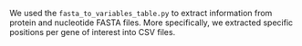 We used the `fasta_to_variables_table.py` to extract information from protein and nucleotide FASTA files. More specifically, we extracted specific positions per gene of interest into CSV files.
